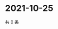 # 2021-10-25

共 0 条

<!-- BEGIN -->
<!-- 最后更新时间 Mon Oct 25 2021 06:15:08 GMT+0800 (China Standard Time) -->

<!-- END -->
